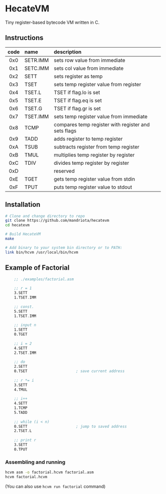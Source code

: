 # HecateVM
Tiny register-based bytecode VM written in C.

## Instructions
| code | name     | description                                               |
|:----:|:---------|:----------------------------------------------------------|
| 0x0  | SETR.IMM | sets row value from immediate                             |
| 0x1  | SETC.IMM | sets col value from immediate                             |
| 0x2  | SETT     | sets register as temp                                     |
| 0x3  | TSET     | sets temp register value from register                    |
| 0x4  | TSET.L   | TSET if flag.lo is set                                    |
| 0x5  | TSET.E   | TSET if flag.eq is set                                    |
| 0x6  | TSET.G   | TSET if flag.gr is set                                    |
| 0x7  | TSET.IMM | sets temp register value from immediate                   |
| 0x8  | TCMP     | compares temp register with register and sets flags       |
| 0x9  | TADD     | adds register to temp register                            |
| 0xA  | TSUB     | subtracts register from temp register                     |
| 0xB  | TMUL     | multiplies temp register by register                      |
| 0xC  | TDIV     | divides temp register by register                         |
| 0xD  |          | reserved                                                  |
| 0xE  | TGET     | gets temp register value from stdin                       |
| 0xF  | TPUT     | puts temp register value to stdout                        |

## Installation
```sh
# Clone and change directory to repo
git clone https://github.com/mandriota/hecatevm
cd hecatevm

# Build HecateVM
make

# Add binary to your system bin directory or to PATH:
link bin/hcvm /usr/local/bin/hcvm
```

## Example of Factorial
```asm
	;; ./examples/factorial.asm
	
	;; r = 1
	3.SETT
	1.TSET.IMM
	
	;; const.
	5.SETT
	1.TSET.IMM
	
	;; input n
	1.SETT
	0.TGET
	
	;; i = 2
	4.SETT
	2.TSET.IMM
	
	;; do
	2.SETT
	0.TSET						; save current address
	
	;; r *= i
	3.SETT
	4.TMUL
	
	;; i++
	4.SETT
	1.TCMP
	5.TADD
	
	;; while (i < n)
	0.SETT 						; jump to saved address
	2.TSET.L
	
	;; print r
	3.SETT
	0.TPUT
```

### Assembling and running
```sh
hcvm asm -o factorial.hcvm factorial.asm
hcvm factorial.hcvm
```
(You can also use `hcvm run factorial` command)

